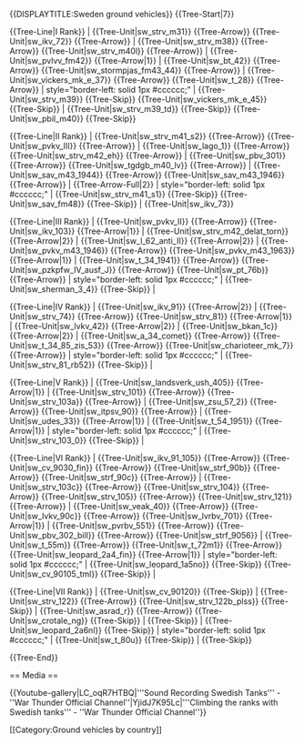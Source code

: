 {{DISPLAYTITLE:Sweden ground vehicles}}
{{Tree-Start|7}}

{{Tree-Line|I Rank}}
|
{{Tree-Unit|sw_strv_m31}}
{{Tree-Arrow}}
{{Tree-Unit|sw_ikv_72}}
{{Tree-Arrow}}
|
{{Tree-Unit|sw_strv_m38}}
{{Tree-Arrow}}
{{Tree-Unit|sw_strv_m40l}}
{{Tree-Arrow}}
|
{{Tree-Unit|sw_pvlvv_fm42}}
{{Tree-Arrow|1}}
|
{{Tree-Unit|sw_bt_42}}
{{Tree-Arrow}}
{{Tree-Unit|sw_stormpjas_fm43_44}}
{{Tree-Arrow}}
|
{{Tree-Unit|sw_vickers_mk_e_37}}
{{Tree-Arrow}}
{{Tree-Unit|sw_t_28}}
{{Tree-Arrow}}
| style="border-left: solid 1px #cccccc;" |
{{Tree-Unit|sw_strv_m39}}
{{Tree-Skip}}
{{Tree-Unit|sw_vickers_mk_e_45}}
{{Tree-Skip}}
|
{{Tree-Unit|sw_strv_m39_td}}
{{Tree-Skip}}
{{Tree-Unit|sw_pbil_m40}}
{{Tree-Skip}}

{{Tree-Line|II Rank}}
|
{{Tree-Unit|sw_strv_m41_s2}}
{{Tree-Arrow}}
{{Tree-Unit|sw_pvkv_III}}
{{Tree-Arrow}}
|
{{Tree-Unit|sw_lago_1}}
{{Tree-Arrow}}
{{Tree-Unit|sw_strv_m42_eh}}
{{Tree-Arrow}}
|
{{Tree-Unit|sw_pbv_301}}
{{Tree-Arrow}}
{{Tree-Unit|sw_tgdgb_m40_lv}}
{{Tree-Arrow}}
|
{{Tree-Unit|sw_sav_m43_1944}}
{{Tree-Arrow}}
{{Tree-Unit|sw_sav_m43_1946}}
{{Tree-Arrow}}
|
{{Tree-Arrow-Full|2}}
| style="border-left: solid 1px #cccccc;" |
{{Tree-Unit|sw_strv_m41_s1}}
{{Tree-Skip}}
{{Tree-Unit|sw_sav_fm48}}
{{Tree-Skip}}
|
{{Tree-Unit|sw_ikv_73}}

{{Tree-Line|III Rank}}
|
{{Tree-Unit|sw_pvkv_II}}
{{Tree-Arrow}}
{{Tree-Unit|sw_ikv_103}}
{{Tree-Arrow|1}}
|
{{Tree-Unit|sw_strv_m42_delat_torn}}
{{Tree-Arrow|2}}
|
{{Tree-Unit|sw_l_62_anti_II}}
{{Tree-Arrow|2}}
|
{{Tree-Unit|sw_pvkv_m43_1946}}
{{Tree-Arrow}}
{{Tree-Unit|sw_pvkv_m43_1963}}
{{Tree-Arrow|1}}
|
{{Tree-Unit|sw_t_34_1941}}
{{Tree-Arrow}}
{{Tree-Unit|sw_pzkpfw_IV_ausf_J}}
{{Tree-Arrow}}
{{Tree-Unit|sw_pt_76b}}
{{Tree-Arrow}}
| style="border-left: solid 1px #cccccc;" |
{{Tree-Unit|sw_sherman_3_4}}
{{Tree-Skip}}
|

{{Tree-Line|IV Rank}}
|
{{Tree-Unit|sw_ikv_91}}
{{Tree-Arrow|2}}
|
{{Tree-Unit|sw_strv_74}}
{{Tree-Arrow}}
{{Tree-Unit|sw_strv_81}}
{{Tree-Arrow|1}}
|
{{Tree-Unit|sw_lvkv_42}}
{{Tree-Arrow|2}}
|
{{Tree-Unit|sw_bkan_1c}}
{{Tree-Arrow|2}}
|
{{Tree-Unit|sw_a_34_comet}}
{{Tree-Arrow}}
{{Tree-Unit|sw_t_34_85_zis_53}}
{{Tree-Arrow}}
{{Tree-Unit|sw_charioteer_mk_7}}
{{Tree-Arrow}}
| style="border-left: solid 1px #cccccc;" |
{{Tree-Unit|sw_strv_81_rb52}}
{{Tree-Skip}}
|

{{Tree-Line|V Rank}}
|
{{Tree-Unit|sw_landsverk_ush_405}}
{{Tree-Arrow|1}}
|
{{Tree-Unit|sw_strv_101}}
{{Tree-Arrow}}
{{Tree-Unit|sw_strv_103a}}
{{Tree-Arrow}}
|
{{Tree-Unit|sw_zsu_57_2}}
{{Tree-Arrow}}
{{Tree-Unit|sw_itpsv_90}}
{{Tree-Arrow}}
|
{{Tree-Unit|sw_udes_33}}
{{Tree-Arrow|1}}
|
{{Tree-Unit|sw_t_54_1951}}
{{Tree-Arrow|1}}
| style="border-left: solid 1px #cccccc;" |
{{Tree-Unit|sw_strv_103_0}}
{{Tree-Skip}}
|

{{Tree-Line|VI Rank}}
|
{{Tree-Unit|sw_ikv_91_105}}
{{Tree-Arrow}}
{{Tree-Unit|sw_cv_9030_fin}}
{{Tree-Arrow}}
{{Tree-Unit|sw_strf_90b}}
{{Tree-Arrow}}
{{Tree-Unit|sw_strf_90c}}
{{Tree-Arrow}}
|
{{Tree-Unit|sw_strv_103c}}
{{Tree-Arrow}}
{{Tree-Unit|sw_strv_104}}
{{Tree-Arrow}}
{{Tree-Unit|sw_strv_105}}
{{Tree-Arrow}}
{{Tree-Unit|sw_strv_121}}
{{Tree-Arrow}}
|
{{Tree-Unit|sw_veak_40}}
{{Tree-Arrow}}
{{Tree-Unit|sw_lvkv_90c}}
{{Tree-Arrow}}
{{Tree-Unit|sw_lvrbv_701}}
{{Tree-Arrow|1}}
|
{{Tree-Unit|sw_pvrbv_551}}
{{Tree-Arrow}}
{{Tree-Unit|sw_pbv_302_bill}}
{{Tree-Arrow}}
{{Tree-Unit|sw_strf_9056}}
|
{{Tree-Unit|sw_t_55m}}
{{Tree-Arrow}}
{{Tree-Unit|sw_t_72m1}}
{{Tree-Arrow}}
{{Tree-Unit|sw_leopard_2a4_fin}}
{{Tree-Arrow|1}}
| style="border-left: solid 1px #cccccc;" |
{{Tree-Unit|sw_leopard_1a5no}}
{{Tree-Skip}}
{{Tree-Unit|sw_cv_90105_tml}}
{{Tree-Skip}}
|

{{Tree-Line|VII Rank}}
|
{{Tree-Unit|sw_cv_90120}}
{{Tree-Skip}}
|
{{Tree-Unit|sw_strv_122}}
{{Tree-Arrow}}
{{Tree-Unit|sw_strv_122b_plss}}
{{Tree-Skip}}
|
{{Tree-Unit|sw_asrad_r}}
{{Tree-Arrow}}
{{Tree-Unit|sw_crotale_ng}}
{{Tree-Skip}}
|
{{Tree-Skip}}
|
{{Tree-Unit|sw_leopard_2a6nl}}
{{Tree-Skip}}
| style="border-left: solid 1px #cccccc;" |
{{Tree-Unit|sw_t_80u}}
{{Tree-Skip}}
|
{{Tree-Skip}}

{{Tree-End}}

== Media ==

<!-- ''Excellent additions to the article would be video guides, screenshots from the game, and photos.'' -->

{{Youtube-gallery|LC_oqR7HTBQ|'''Sound Recording Swedish Tanks''' - ''War Thunder Official Channel''|YjidJ7K95Lc|'''Climbing the ranks with Swedish tanks'''  - ''War Thunder Official Channel''}}

[[Category:Ground vehicles by country]]
